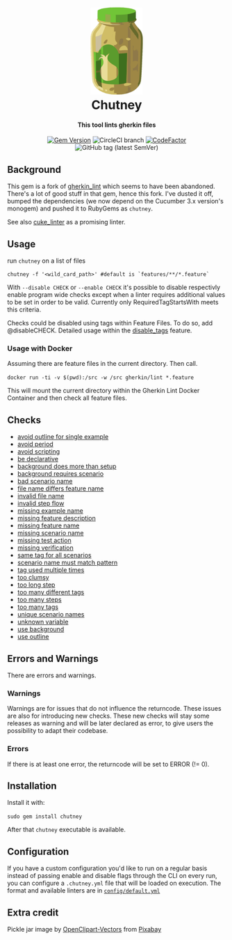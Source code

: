 <h1 align="center">
  <img src="https://raw.githubusercontent.com/BillyRuffian/chutney/master/img/chutney.svg?sanitize=true" alt="Chutney" height="200">
  <br>
  Chutney
  <br>
</h1>

<h4 align="center">
  This tool lints gherkin files
</h4>

<div align="center">

  [![Gem Version](https://badge.fury.io/rb/chutney.svg)](https://badge.fury.io/rb/chutney)
  ![CircleCI branch](https://img.shields.io/circleci/project/github/BillyRuffian/chutney/master.svg?style=flat-square)
  [![CodeFactor](https://www.codefactor.io/repository/github/billyruffian/chutney/badge?style=flat-square)](https://www.codefactor.io/repository/github/billyruffian/chutney)
  ![GitHub tag (latest SemVer)](https://img.shields.io/github/tag/BillyRuffian/chutney.svg?style=flat-square)

</div>


## Background

This gem is a fork of [gherkin_lint](https://github.com/funkwerk/gherkin_lint) which seems to have been abandoned. There's a lot of good stuff in that gem, hence this fork. I've dusted it off, bumped the dependencies (we now depend on the Cucumber 3.x version's monogem) and pushed it to RubyGems as `chutney`.

See also [cuke_linter](https://github.com/enkessler/cuke_linter) as a promising linter.

## Usage

run `chutney` on a list of files

    chutney -f '<wild_card_path>' #default is `features/**/*.feature`

With `--disable CHECK` or `--enable CHECK` it's possible to disable respectivly enable program wide checks except when a linter requires additional values to be set in order to be valid.  Currently only RequiredTagStartsWith meets this criteria. 

Checks could be disabled using tags within Feature Files. To do so, add @disableCHECK.
Detailed usage within the [disable_tags](https://github.com/BillyRuffian/chutney/blob/master/features/disable_tags.feature) feature.

### Usage with Docker

Assuming there are feature files in the current directory. Then call.

`docker run -ti -v $(pwd):/src -w /src gherkin/lint *.feature`

This will mount the current directory within the Gherkin Lint Docker Container and then check all feature files.

## Checks

 - [avoid outline for single example](https://github.com/BillyRuffian/chutney/blob/master/features/avoid_outline_for_single_example.feature)
 - [avoid period](https://github.com/BillyRuffian/chutney/blob/master/features/avoid_period.feature)
 - [avoid scripting](https://github.com/BillyRuffian/chutney/blob/master/features/avoid_scripting.feature)
 - [be declarative](https://github.com/BillyRuffian/chutney/blob/master/features/be_declarative.feature)
 - [background does more than setup](https://github.com/BillyRuffian/chutney/blob/master/features/background_does_more_than_setup.feature)
 - [background requires scenario](https://github.com/BillyRuffian/chutney/blob/master/features/background_requires_scenario.feature)
 - [bad scenario name](https://github.com/BillyRuffian/chutney/blob/master/features/bad_scenario_name.feature)
 - [file name differs feature name](https://github.com/BillyRuffian/chutney/blob/master/features/file_name_differs_feature_name.feature)
 - [invalid file name](https://github.com/BillyRuffian/chutney/blob/master/features/invalid_file_name.feature)
 - [invalid step flow](https://github.com/BillyRuffian/chutney/blob/master/features/invalid_step_flow.feature)
 - [missing example name](https://github.com/BillyRuffian/chutney/blob/master/features/missing_example_name.feature)
 - [missing feature description](https://github.com/BillyRuffian/chutney/blob/master/features/missing_feature_description.feature)
 - [missing feature name](https://github.com/BillyRuffian/chutney/blob/master/features/missing_feature_name.feature)
 - [missing scenario name](https://github.com/BillyRuffian/chutney/blob/master/features/missing_scenario_name.feature)
 - [missing test action](https://github.com/BillyRuffian/chutney/blob/master/features/missing_test_action.feature)
 - [missing verification](https://github.com/BillyRuffian/chutney/blob/master/features/missing_verification.feature)
 - [same tag for all scenarios](https://github.com/BillyRuffian/chutney/blob/master/features/same_tag_for_all_scenarios.feature)
 - [scenario name must match pattern](https://github.com/BillyRuffian/chutney/blob/master/features/scenario_names_match.feature)
 - [tag used multiple times](https://github.com/BillyRuffian/chutney/blob/master/features/tag_used_multiple_times.feature)
 - [too clumsy](https://github.com/BillyRuffian/chutney/blob/master/features/too_clumsy.feature)
 - [too long step](https://github.com/BillyRuffian/chutney/blob/master/features/too_long_step.feature)
 - [too many different tags](https://github.com/BillyRuffian/chutney/blob/master/features/too_many_different_tags.feature)
 - [too many steps](https://github.com/BillyRuffian/chutney/blob/master/features/too_many_steps.feature)
 - [too many tags](https://github.com/BillyRuffian/chutney/blob/master/features/too_many_tags.feature)
 - [unique scenario names](https://github.com/BillyRuffian/chutney/blob/master/features/unique_scenario_names.feature)
 - [unknown variable](https://github.com/BillyRuffian/chutney/blob/master/features/unknown_variable.feature)
 - [use background](https://github.com/BillyRuffian/chutney/blob/master/features/use_background.feature)
 - [use outline](https://github.com/BillyRuffian/chutney/blob/master/features/use_outline.feature)

## Errors and Warnings

There are errors and warnings.

### Warnings

Warnings are for issues that do not influence the returncode. These issues are also for introducing new checks.
These new checks will stay some releases as warning and will be later declared as error, to give users the possibility to adapt their codebase.

### Errors

If there is at least one error, the returncode will be set to ERROR (!= 0).

## Installation

Install it with:

`sudo gem install chutney`

After that `chutney` executable is available.

## Configuration
If you have a custom configuration you'd like to run on a regular basis instead of passing enable and disable flags through the CLI on every run, you can configure a ```.chutney.yml``` file that will be loaded on execution.  The format and available linters are in [```config/default.yml```](config/default.yml)

## Extra credit

Pickle jar image by <a href="https://pixabay.com/users/OpenClipart-Vectors-30363/?utm_source=link-attribution&amp;utm_medium=referral&amp;utm_campaign=image&amp;utm_content=576536">OpenClipart-Vectors</a> from <a href="https://pixabay.com/?utm_source=link-attribution&amp;utm_medium=referral&amp;utm_campaign=image&amp;utm_content=576536">Pixabay</a>